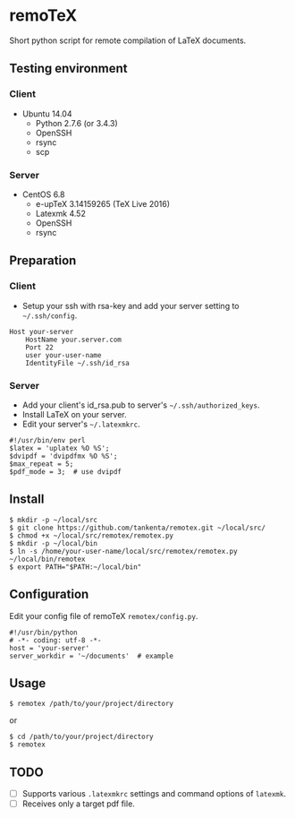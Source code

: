 # remoTeX
Short python script for remote compilation of LaTeX documents.

## Testing environment
### Client
* Ubuntu 14.04
	- Python 2.7.6 (or 3.4.3)
	- OpenSSH
	- rsync
	- scp

### Server
* CentOS 6.8
	- e-upTeX 3.14159265 (TeX Live 2016)
	- Latexmk 4.52
	- OpenSSH
	- rsync

## Preparation
### Client
* Setup your ssh with rsa-key and add your server setting to `~/.ssh/config`.
```
Host your-server
	HostName your.server.com
	Port 22
	user your-user-name
	IdentityFile ~/.ssh/id_rsa
```

### Server
* Add your client's id_rsa.pub to server's `~/.ssh/authorized_keys`.
* Install LaTeX on your server.
* Edit your server's `~/.latexmkrc`.
```
#!/usr/bin/env perl
$latex = 'uplatex %O %S';
$dvipdf = 'dvipdfmx %O %S';
$max_repeat = 5;
$pdf_mode = 3;	# use dvipdf
```

## Install
```
$ mkdir -p ~/local/src
$ git clone https://github.com/tankenta/remotex.git ~/local/src/
$ chmod +x ~/local/src/remotex/remotex.py
$ mkdir -p ~/local/bin
$ ln -s /home/your-user-name/local/src/remotex/remotex.py ~/local/bin/remotex
$ export PATH="$PATH:~/local/bin"
```

## Configuration
Edit your config file of remoTeX `remotex/config.py`.
```
#!/usr/bin/python
# -*- coding: utf-8 -*-
host = 'your-server'
server_workdir = '~/documents'	# example
```

## Usage
```
$ remotex /path/to/your/project/directory
```
or
```
$ cd /path/to/your/project/directory
$ remotex
```

## TODO
* [ ] Supports various `.latexmkrc` settings and command options of `latexmk`.
* [ ] Receives only a target pdf file.
